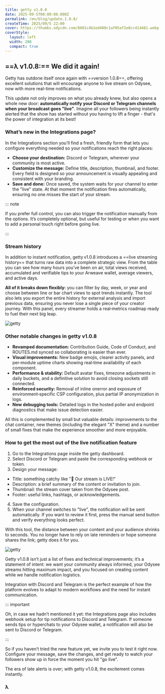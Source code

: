 ```yaml
---
title: getty v1.0.8
date: 2025-09-5T00:00:00.000Z
permalink: /en/blog/update.1.0.8/
createTime: 2025/09/5 22:00
cover: https://thumbs.odycdn.com/8681c4b1ed400c1af05af2e8cc414481.webp
coverStyle:
  layout: left
  width: 200
  compact: true
---
```


## ==λ v1.0.8:== We did it again!

Getty has outdone itself once again with ==version 1.0.8==, offering excellent solutions that will encourage anyone to live stream on Odysee, now with more real-time notifications.

This update not only improves on what you already knew, but also opens a whole new door: **automatically notify your Discord or Telegram channels when your broadcast goes "live"**. Imagine all your followers being instantly alerted that the show has started without you having to lift a finger - that's the power of integration at its best!

### What’s new in the Integrations page?

In the Integrations section you’ll find a fresh, friendly form that lets you configure everything needed so your notifications reach the right places:

- **Choose your destination:** Discord or Telegram, wherever your community is most active.
- **Customize the message:** Define title, description, thumbnail, and footer. Every field is designed so your announcement is visually appealing and consistent with your branding.
- **Save and done:** Once saved, the system waits for your channel to enter the "live" state. At that moment the notification fires automatically, ensuring no one misses the start of your stream.

::: note

If you prefer full control, you can also trigger the notification manually from the options. It’s completely optional, but useful for testing or when you want to add a personal touch right before going live.

:::

### Stream history

In addition to instant notification, getty v1.0.8 introduces a ==live streaming history== that turns raw data into a complete strategic view. From the table you can see how many hours you’ve been on air, total views received, accumulated and verifiable tips to your Arweave wallet, average viewers, and active days.

**All of it breaks down flexibly:** you can filter by day, week, or year and choose between line or bar chart views to spot trends instantly. The tool also lets you export the entire history for external analysis and import previous data, ensuring you never lose a single piece of your creator journey. With this panel, every streamer holds a real‑metrics roadmap ready to fuel their next big leap.

![getty](https://thumbs.odycdn.com/17982d69339255fafa957ec17f8543c7.webp)

### Other notable changes in getty v1.0.8

- **Revamped documentation:** Contribution Guide, Code of Conduct, and ROUTES.md synced so collaborating is easier than ever.
- **Visual improvements:** New badge emojis, clearer activity panels, and per‑module uptime charts showing real‑time availability of each component.
- **Performance & stability:** Default avatar fixes, timezone adjustments in daily buckets, and a definitive solution to avoid closing sockets still connected.
- **Reinforced security:** Removal of inline onerror and exposure of environment‑specific CSP configuration, plus partial IP anonymization in logs.
- **New debugging tools:** Detailed logs in the hosted poller and endpoint diagnostics that make issue detection easier.

All this is complemented by small but valuable details: improvements to the chat container, new themes (including the elegant "X" theme) and a number of small fixes that make the experience smoother and more enjoyable.

### How to get the most out of the live notification feature

1. Go to the Integrations page inside the getty dashboard.
2. Select Discord or Telegram and paste the corresponding webhook or token.
3. Design your message:

- Title: something catchy like "🚀 Our stream is LIVE!"
- Description: a brief summary of the content or invitation to join.
- Thumbnail: the stream cover taken from the Odysee post.
- Footer: useful links, hashtags, or acknowledgements.

4. Save the configuration.
5. When your channel switches to "live", the notification will be sent automatically. If you want to review it first, press the manual send button and verify everything looks perfect.

With this tool, the distance between your content and your audience shrinks to seconds. You no longer have to rely on late reminders or hope someone shares the link; getty does it for you.

![getty](https://thumbs.odycdn.com/1dd84b07f3bee24c6ab1b7eef9952afa.webp)

Getty v1.0.8 isn’t just a list of fixes and technical improvements; it’s a statement of intent: we want your community always informed, your Odysee streams hitting maximum impact, and you focused on creating content while we handle notification logistics.

Integration with Discord and Telegram is the perfect example of how the platform evolves to adapt to modern workflows and the need for instant communication.

::: important

Oh, in case we hadn’t mentioned it yet: the Integrations page also includes webhook setup for tip notifications to Discord and Telegram. If someone sends tips or hyperchats to your Odysee wallet, a notification will also be sent to Discord or Telegram.

:::

So if you haven’t tried the new feature yet, we invite you to test it right now. Configure your message, save the changes, and get ready to watch your followers show up in force the moment you hit "go live".

The era of late alerts is over; with getty v1.0.8, the excitement comes instantly.

### **λ**
